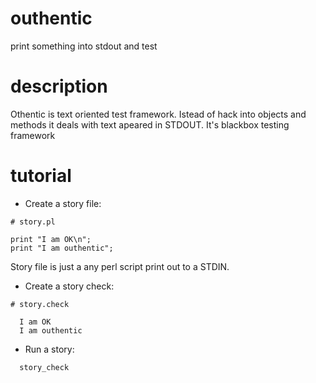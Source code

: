 # outhentic

print something into stdout and test

# description
Othentic is text oriented test framework. Istead of hack into objects and methods it deals with text apeared in STDOUT.
It's blackbox testing framework

# tutorial

- Create a story file:

```
# story.pl

print "I am OK\n";
print "I am outhentic";

```

Story file is just a any perl script print out to a STDIN.


- Create a story check:

```
# story.check

  I am OK
  I am outhentic

```

- Run a story:

```
  story_check
  
```
